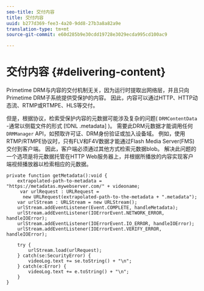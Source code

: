 ```yaml
---
seo-title: 交付内容
title: 交付内容
uuid: b277d369-fee3-4a20-9dd8-27b3a8a82a9e
translation-type: tm+mt
source-git-commit: e60d285b9e30cdd19728e3029ecda995cd100ac9

---
```



# 交付内容 {#delivering-content}

Primetime DRM与内容的交付机制无关，因为运行时提取出网络层，并且只向Primetime DRM子系统提供受保护的内容。 因此，内容可以通过HTTP、HTTP动态流、RTMP或RTMPE、HLS等交付。

但是，根据协议，检索受保护内容的元数据可能涉及复杂的问题( `DRMContentData` -通常以侧载文件的形式 [!DNL .metadata] )。 需要此DRM元数据才能调用任何 `DRMManager` API，如预取许可证、DRM身份验证或加入设备域。 例如，使用RTMP/RTMPE协议时，只有FLV和F4V数据才能通过Flash Media Server(FMS)交付到客户端。 因此，客户端必须通过其他方式检索元数据blob。 解决此问题的一个选项是将元数据托管在HTTP Web服务器上，并根据所播放的内容实现客户端视频播放器以检索相应的元数据。

```
private function getMetadata():void { 
    extrapolated-path-to-metadata = "https://metadatas.mywebserver.com/" + videoname; 
     var urlRequest : URLRequest =  
      new URLRequest(extrapolated-path-to-the-metadata + ".metadata");  
    var urlStream : URLStream = new URLStream();  
    urlStream.addEventListener(Event.COMPLETE, handleMetadata);  
    urlStream.addEventListener(IOErrorEvent.NETWORK_ERROR, handleIOError);  
    urlStream.addEventListener(IOErrorEvent.IO_ERROR, handleIOError);  
    urlStream.addEventListener(IOErrorEvent.VERIFY_ERROR, handleIOError);  
 
    try { 
        urlStream.load(urlRequest);  
    } catch(se:SecurityError) { 
        videoLog.text += se.toString() + "\n";  
    } catch(e:Error) { 
        videoLog.text += e.toString() + "\n";  
    } 
} 
```

